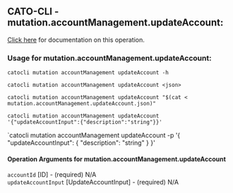 
## CATO-CLI - mutation.accountManagement.updateAccount:
[Click here](https://api.catonetworks.com/documentation/#mutation-mutation.accountManagement.updateAccount) for documentation on this operation.

### Usage for mutation.accountManagement.updateAccount:

`catocli mutation accountManagement updateAccount -h`

`catocli mutation accountManagement updateAccount <json>`

`catocli mutation accountManagement updateAccount "$(cat < mutation.accountManagement.updateAccount.json)"`

`catocli mutation accountManagement updateAccount '{"updateAccountInput":{"description":"string"}}'`

`catocli mutation accountManagement updateAccount -p '{
    "updateAccountInput": {
        "description": "string"
    }
}'


#### Operation Arguments for mutation.accountManagement.updateAccount ####

`accountId` [ID] - (required) N/A    
`updateAccountInput` [UpdateAccountInput] - (required) N/A    
